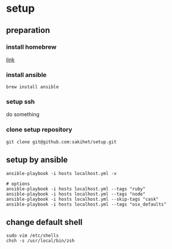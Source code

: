 # setup

## preparation

### install homebrew

[link](https://brew.sh)

### install ansible

```
brew install ansible
```

### setup ssh

do something

### clone setup repository

```
git clone git@github.com:sakihet/setup.git
```

## setup by ansible

```
ansible-playbook -i hosts localhost.yml -v

# options
ansible-playbook -i hosts localhost.yml --tags "ruby"
ansible-playbook -i hosts localhost.yml --tags "node"
ansible-playbook -i hosts localhost.yml --skip-tags "cask"
ansible-playbook -i hosts localhost.yml --tags "osx_defaults"
```

## change default shell
```
sudo vim /etc/shells
chsh -s /usr/local/bin/zsh
```
